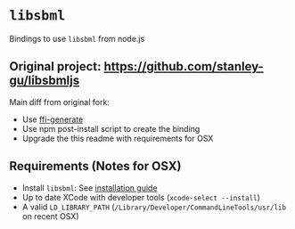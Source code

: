 # `libsbml`

Bindings to use `libsbml` from node.js

## Original project: https://github.com/stanley-gu/libsbmljs

Main diff from original fork:

- Use [ffi-generate](https://github.com/tjfontaine/node-ffi-generate)
- Use npm post-install script to create the binding
- Upgrade the this readme with requirements for OSX


## Requirements (Notes for OSX)

- Install `libsbml`: See [installation guide](http://sbml.org/Software/libSBML/docs/cpp-api/libsbml-installation.html)
- Up to date XCode with developer tools (`xcode-select --install`)
- A valid `LD_LIBRARY_PATH` (`/Library/Developer/CommandLineTools/usr/lib` on recent OSX)
